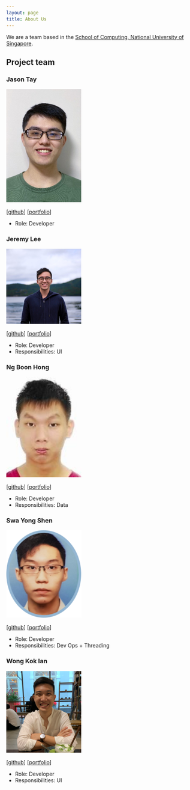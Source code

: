 ```yaml
---
layout: page
title: About Us
---
```


We are a team based in the [School of Computing, National University of Singapore](http://www.comp.nus.edu.sg).

## Project team

### Jason Tay

<img src="images/jay9645.png" width="200px">

[[github](https://github.com/jay9645)]
[[portfolio](team/jay9645.md)]

* Role: Developer

### Jeremy Lee

<img src="images/jlxw48.png" width="200px">

[[github](http://github.com/jlxw48)]
[[portfolio](team/jlxw48.md)]

* Role: Developer
* Responsibilities: UI

### Ng Boon Hong

<img src="images/nbh99.png" width="200px">

[[github](http://github.com/NBH99)]
[[portfolio](team/nbh99.md)]

* Role: Developer
* Responsibilities: Data

### Swa Yong Shen

<img src="images/swayongshen.png" width="200px">

[[github](http://github.com/swayongshen)]
[[portfolio](team/swayongshen.md)]

* Role: Developer
* Responsibilities: Dev Ops + Threading

### Wong Kok Ian

<img src="images/wongkokian.png" width="200px">

[[github](http://github.com/wongkokian)]
[[portfolio](team/wongkokian.md)]

* Role: Developer
* Responsibilities: UI
